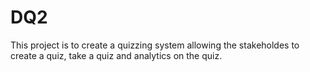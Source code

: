 DQ2
===
This project is to create a quizzing system allowing the stakeholdes to create a quiz, take a quiz and analytics on the quiz.
